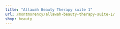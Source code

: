 ```yaml
---
title: "Allawah Beauty Therapy suite 1"
url: /montmorency/allawah-beauty-therapy-suite-1/
shop: beauty
---
```

